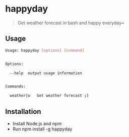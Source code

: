 # happyday
>Get weather forecast in bash and happy everyday~

## Usage

```bash
Usage: happyday [options] [command]


Options:

  --help  output usage information


Commands:

  weather|w   Get weather forecast ;)
```
## Installation

* Install Node.js and npm
* Run npm install -g happyday
